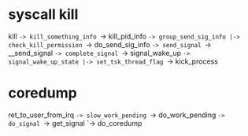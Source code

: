 # syscall kill
kill
`-> kill_something_info
    `-> kill_pid_info
        `-> group_send_sig_info
	    |-> check_kill_permission
	    `-> do_send_sig_info
	        `-> send_signal
		    `-> __send_signal
		        `-> complete_signal
			    `-> signal_wake_up
			        `-> signal_wake_up_state
				    |-> set_tsk_thread_flag
				    `-> kick_process

# coredump
ret_to_user_from_irq
`-> slow_work_pending
    `-> do_work_pending
        `-> do_signal
            `-> get_signal
                `-> do_coredump


